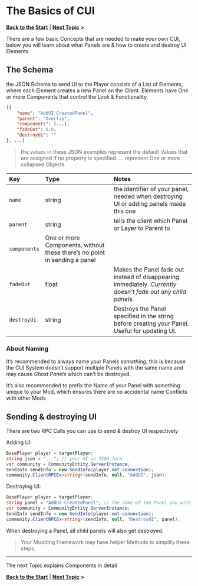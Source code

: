 # The Basics of CUI
**[Back to the Start](/README.md)** | **[Next Topic](/docs/components/README.md) >**

There are a few basic Concepts that are needed to make your own CUI, below you will learn about what Panels are & how to create and destroy UI Elements

## The Schema
the JSON Schema to send UI to the Player consists of a List of Elements, where each Element creates a new Panel on the Client. Elements have One or more Components that control the Look & Functionality.

```json
[{
	"name": "AddUI CreatedPanel",
	"parent": "Overlay",
	"components": [...],
	"fadeOut": 0.0,
	"destroyUi": ""
}, ...]
```
> the values in these JSON examples represent the default Values that are assigned if no property is specified.
> … represent One or more collapsed Objects

| Key | Type     | Notes                |
| :-- | :------- | :------------------- |
| `name` | string | the identifier of your panel, needed when destroying UI or adding panels inside this one |
| `parent` | string | tells the client which Panel or Layer to Parent to |
| `components` | One or more Components, without these there’s no point in sending a panel |
| `fadeOut` | float | Makes the Panel fade out instead of disappearing immediately.  _Currently doesn’t fade out any child panels._ |
| `destroyUi` | string | Destroys the Panel specified in the string before creating your Panel. Useful for updating UI. |


### About Naming

It’s recommended to always name your Panels  _something_, this is because the CUI System doesn’t support multiple Panels with the same name and may cause  _Ghost Panels_  which can't be destroyed.

It’s also recommended to prefix the Name of your Panel with something unique to your Mod, which ensures there are no accidental name Conflicts with other Mods


## Sending & destroying UI

There are two RPC Calls you can use to send  & destroy UI respectively

Adding UI:
```c#
BasePlayer player = targetPlayer;
string json = "..."; // your UI in JSON form
var community = CommunityEntity.ServerInstance;
SendInfo sendInfo = new SendInfo(player.net.connection);
community.ClientRPCEx<string>(sendInfo, null, "AddUI", json);
```

Destroying UI:
```c#
BasePlayer player = targetPlayer;
string panel = "AddUi CreatedPanel"; // the name of the Panel you wish to destroy
var community = CommunityEntity.ServerInstance;
SendInfo sendInfo = new SendInfo(player.net.connection);
community.ClientRPCEx<string>(sendInfo, null, "DestroyUI", panel);
```
When destroying a Panel, all child panels will also get destroyed.
> Your Modding Framework may have helper Methods to simplify these steps.

----
The next Topic explains Components in detail

**[Back to the Start](/README.md)** | **[Next Topic](/docs/components/README.md) >**

<!--stackedit_data:
eyJoaXN0b3J5IjpbMTE0NzI0MjU3OCw4OTcyODQwMzAsODk0NT
g2OTQ4LC0xMDY0Njk1MzkyLC00MjA0ODM2LC0xMzIxOTkzNDAy
LDQ3MDY2NzExOSw2ODg2NTI4MCwtMTE2NTg4Mzk2M119
-->
